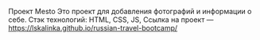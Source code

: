 Проект Mesto
Это проект для добавления фотографий и информации о себе. Стэк технологий: HTML, CSS, JS,
Ссылка на проект — https://lskalinka.github.io/russian-travel-bootcamp/